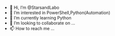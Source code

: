- 👋 Hi, I’m @StarsandLabo
- 👀 I’m interested in PowerShell,Python(Automation)
- 🌱 I’m currently learning Python
- 💞️ I’m looking to collaborate on ...
- 📫 How to reach me ...

<!---
StarsandLabo/StarsandLabo is a ✨ special ✨ repository because its `README.md` (this file) appears on your GitHub profile.
You can click the Preview link to take a look at your changes.
--->
